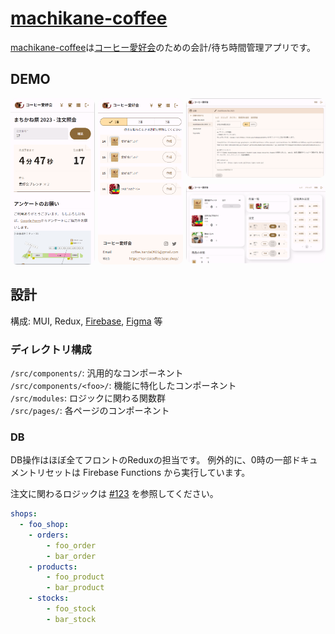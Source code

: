 # [machikane-coffee](https://machikane-coffee.web.app)
[machikane-coffee](https://machikane-coffee.web.app)は[コーヒー愛好会](https://twitter.com/coffee_handai)のための会計/待ち時間管理アプリです。

## DEMO
<div style="display: grid; grid-template-areas: 'a b c' 'a b d'; grid-template-columns: 1fr 1fr 1.65fr; gap: 5px"> 
  <a target="_blank" href="https://machikane-coffee.web.app/machikane-fes-2023" style="grid-area: a">
    <img src="readme/user_page.png" alt="user-page-demo" style="border-radius: 10px; width: 174px"/>
  </a>
  <a target="_blank" href="https://machikane-coffee.web.app/admin" style="grid-area: c">
    <img src="readme/admin_page.png" alt="admin-page-demo" style="border-radius: 10px; width: 600px"/>
  </a>
  <a target="_blank" href="https://machikane-coffee.web.app/machikane-fes-2023/admin" style="grid-area: d">
    <img src="readme/cashier_page.png" alt="cashier-page-demo" style="border-radius: 10px; width: 600px"/>
  </a>
  <a target="_blank" href="https://machikane-coffee.web.app/machikane-fes-2023/admin/barista" style="grid-area: b">
    <img src="readme/barista_page.png" alt="barista-page-demo" style="border-radius: 10px; width: 174px"/>
  </a>
</div>

## 設計
構成: MUI, Redux, [Firebase](https://console.firebase.google.com/u/0/project/machikane-coffee), [Figma](https://www.figma.com/file/t1CliOwgX3QIBFXgKdzFqI/Machikane-Coffee?type=design&node-id=11%3A1833&mode=design&t=OLwGYranCLwX94z9-1) 等

### ディレクトリ構成
`/src/components/`: 汎用的なコンポーネント  
`/src/components/<foo>/`: 機能に特化したコンポーネント  
`/src/modules`: ロジックに関わる関数群  
`/src/pages/`: 各ページのコンポーネント

### DB
DB操作はほぼ全てフロントのReduxの担当です。
例外的に、0時の一部ドキュメントリセットは Firebase Functions から実行しています。

注文に関わるロジックは [#123](https://github.com/gdsc-osaka/machikane-coffee/issues/123) を参照してください。
```yaml
shops:
  - foo_shop:
    - orders:
        - foo_order
        - bar_order
    - products:
        - foo_product 
        - bar_product 
    - stocks:
        - foo_stock
        - bar_stock
```
